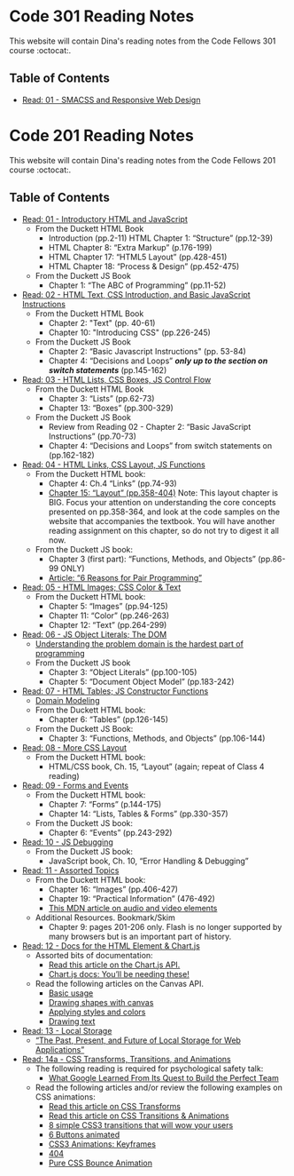 # Code 301 Reading Notes
This website will contain Dina's reading notes from the Code Fellows 301 course :octocat:.

## Table of Contents
* [Read: 01 - SMACSS and Responsive Web Design](301/class-01.md)

# Code 201 Reading Notes
This website will contain Dina's reading notes from the Code Fellows 201 course :octocat:. 

## Table of Contents
* [Read: 01 - Introductory HTML and JavaScript](201/class-01.md)
  - From the Duckett HTML Book
    - Introduction (pp.2-11) HTML Chapter 1: “Structure” (pp.12-39) 
    - HTML Chapter 8: “Extra Markup” (p.176-199)
    - HTML Chapter 17: “HTML5 Layout” (pp.428-451)
    - HTML Chapter 18: “Process & Design” (pp.452-475) 
  - From the Duckett JS Book
    - Chapter 1: “The ABC of Programming” (pp.11-52)
* [Read: 02 - HTML Text, CSS Introduction, and Basic JavaScript Instructions](201/class-02.md)
  - From the Duckett HTML Book
    - Chapter 2: "Text" (pp. 40-61)
    - Chapter 10: "Introducing CSS" (pp.226-245)
  - From the Duckett JS Book
    - Chapter 2: “Basic Javascript Instructions" (pp. 53-84)
    - Chapter 4: “Decisions and Loops” ***only up to the section on switch statements*** (pp.145-162)
* [Read: 03 - HTML Lists, CSS Boxes, JS Control Flow](201/class-03.md)
  - From the Duckett HTML Book
    - Chapter 3: “Lists” (pp.62-73)
    - Chapter 13: “Boxes” (pp.300-329)
  - From the Duckett JS Book
    - Review from Reading 02 - Chapter 2: “Basic JavaScript Instructions” (pp.70-73)
    - Chapter 4: “Decisions and Loops” from switch statements on (pp.162-182)
* [Read: 04 - HTML Links, CSS Layout, JS Functions](201/class-04.md)
  - From the Duckett HTML book:
    - Chapter 4: Ch.4 “Links” (pp.74-93)
    - [Chapter 15: “Layout” (pp.358-404)](http://htmlandcssbook.com/code-samples/chapter-15/)
Note: This layout chapter is BIG. Focus your attention on understanding the core concepts presented on pp.358-364, and look at the code samples on the website that accompanies the textbook. You will have another reading assignment on this chapter, so do not try to digest it all now.
  - From the Duckett JS book:
    - Chapter 3 (first part): “Functions, Methods, and Objects” (pp.86-99 ONLY)
    - [Article: “6 Reasons for Pair Programming”](https://www.codefellows.org/blog/6-reasons-for-pair-programming/)
* [Read: 05 - HTML Images; CSS Color & Text](201/class-05.md)
  - From the Duckett HTML book:
    - Chapter 5: “Images” (pp.94-125)
    - Chapter 11: “Color” (pp.246-263)
    - Chapter 12: “Text” (pp.264-299)
* [Read: 06 - JS Object Literals; The DOM](201/class-06.md)
  - [Understanding the problem domain is the hardest part of programming](https://simpleprogrammer.com/understanding-the-problem-domain-is-the-hardest-part-of-programming)
  - From the Duckett JS book
    - Chapter 3: “Object Literals” (pp.100-105)
    - Chapter 5: “Document Object Model” (pp.183-242)
* [Read: 07 - HTML Tables; JS Constructor Functions](201/class-07.md)
  - [Domain Modeling](https://github.com/codefellows/domain_modeling#domain-modeling)
  - From the Duckett HTML book:
    - Chapter 6: “Tables” (pp.126-145)
  - From the Duckett JS Book:
    - Chapter 3: “Functions, Methods, and Objects” (pp.106-144)
* [Read: 08 - More CSS Layout](201/class-08.md)
  - From the Duckett HTML book:
    - HTML/CSS book, Ch. 15, “Layout” (again; repeat of Class 4 reading)
* [Read: 09 - Forms and Events](201/class-09.md)
  - From the Duckett HTML book:
    - Chapter 7: “Forms” (p.144-175)
    - Chapter 14: “Lists, Tables & Forms” (pp.330-357)
  - From the Duckett JS book:
    - Chapter 6: “Events” (pp.243-292)
* [Read: 10 - JS Debugging](201/class-10.md)
  - From the Duckett JS book:
    - JavaScript book, Ch. 10, “Error Handling & Debugging”
* [Read: 11 - Assorted Topics](201/class-11.md)
  - From the Duckett HTML book:
    - Chapter 16: “Images” (pp.406-427)
    - Chapter 19: “Practical Information” (476-492)
    - [This MDN article on audio and video elements](https://developer.mozilla.org/en-US/docs/Learn/JavaScript/Client-side_web_APIs/Video_and_audio_APIs)
  - Additional Resources. Bookmark/Skim
    - Chapter 9: pages 201-206 only. Flash is no longer supported by many browsers but is an important part of history.
* [Read: 12 - Docs for the HTML <canvas> Element & Chart.js](201/class-12.md)
  - Assorted bits of documentation:
    - [Read this article on the Chart.js API.](https://www.webdesignerdepot.com/2013/11/easily-create-stunning-animated-charts-with-chart-js/)
    - [Chart.js docs: You’ll be needing these!](https://www.chartjs.org/docs/latest/)
  - Read the following articles on the Canvas API.
    - [Basic usage](https://developer.mozilla.org/en-US/docs/Web/API/Canvas_API/Tutorial/Basic_usage)
    - [Drawing shapes with canvas](https://developer.mozilla.org/en-US/docs/Web/API/Canvas_API/Tutorial/Drawing_shapes)
    - [Applying styles and colors](https://developer.mozilla.org/en-US/docs/Web/API/Canvas_API/Tutorial/Applying_styles_and_colors)
    - [Drawing text](https://developer.mozilla.org/en-US/docs/Web/API/Canvas_API/Tutorial/Drawing_text)
* [Read: 13 - Local Storage](201/class-13.md)
  - [“The Past, Present, and Future of Local Storage for Web Applications”](http://diveinto.html5doctor.com/storage.html)
* [Read: 14a - CSS Transforms, Transitions, and Animations](201/class-14.md)
  - The following reading is required for psychological safety talk:
    - [What Google Learned From Its Quest to Build the Perfect Team](https://www.nytimes.com/2016/02/28/magazine/what-google-learned-from-its-quest-to-build-the-perfect-team.html)
  - Read the following articles and/or review the following examples on CSS animations:
    - [Read this article on CSS Transforms](https://learn.shayhowe.com/advanced-html-css/css-transforms/)
    - [Read this article on CSS Transitions & Animations](https://learn.shayhowe.com/advanced-html-css/transitions-animations/)
    - [8 simple CSS3 transitions that will wow your users](http://www.webdesignerdepot.com/2014/05/8-simple-css3-transitions-that-will-wow-your-users)
    - [6 Buttons animated](https://codepen.io/retyui/pen/ByoaXV)
    - [CSS3 Animations: Keyframes](https://codepen.io/akshaychauhan/pen/oAfae)
    - [404](https://codepen.io/kieranfivestars/pen/MYdQxX)
    - [Pure CSS Bounce Animation](https://codepen.io/dp_lewis/pen/gCfBv)
